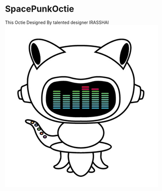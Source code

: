 # SpacePunkOctie
This Octie Designed By talented designer IRASSHAI
![SPO](https://github.com/yagiyagiichi/SpacePunkOctie/blob/master/sco1.0.jpg?raw=true "SpacePunkOct")

